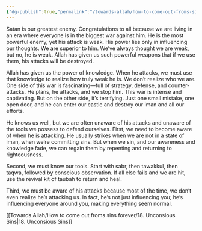 ```yaml
---
{"dg-publish":true,"permalink":"/towards-allah/how-to-come-out-froms-sins-forever/17-satan-and-sin/","dgPassFrontmatter":true,"noteIcon":"","created":"2025-05-09T22:26:33.878+05:00","updated":"2025-05-09T23:33:44.567+05:00"}
---
```


Satan is our greatest enemy. Congratulations to all because we are living in an era where everyone is in the biggest war against him. He is the most powerful enemy, yet his attack is weak. His power lies only in influencing our thoughts. We are superior to him. We’ve always thought we are weak, but no, he is weak. Allah has given us such powerful weapons that if we use them, his attacks will be destroyed.

Allah has given us the power of knowledge. When he attacks, we must use that knowledge to realize how truly weak he is. We don’t realize who we are. One side of this war is fascinating—full of strategy, defense, and counter-attacks. He plans, he attacks, and we stop him. This war is intense and captivating. But on the other side, it’s terrifying. Just one small mistake, one open door, and he can enter our castle and destroy our iman and all our efforts.

He knows us well, but we are often unaware of his attacks and unaware of the tools we possess to defend ourselves. First, we need to become aware of when he is attacking. He usually strikes when we are not in a state of iman, when we’re committing sins. But when we sin, and our awareness and knowledge fade, we can regain them by repenting and returning to righteousness.

Second, we must know our tools. Start with sabr, then tawakkul, then taqwa, followed by conscious observation. If all else fails and we are hit, use the revival kit of taubah to return and heal.

Third, we must be aware of his attacks because most of the time, we don’t even realize he’s attacking us. In fact, he’s not just influencing you; he’s influencing everyone around you, making everything seem normal.

[[Towards Allah/How to come out froms sins forever/18. Unconsious Sins\|18. Unconsious Sins]]

